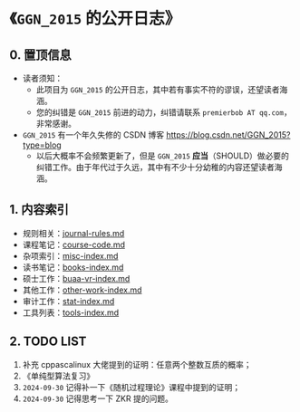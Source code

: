 # 《`GGN_2015` 的公开日志》

## 0. 置顶信息

- 读者须知：
  - 此项目为 `GGN_2015` 的公开日志，其中若有事实不符的谬误，还望读者海涵。
  - 您的纠错是 `GGN_2015` 前进的动力，纠错请联系 `premierbob AT qq.com`，非常感谢。
- `GGN_2015` 有一个年久失修的 CSDN 博客 https://blog.csdn.net/GGN_2015?type=blog
  - 以后大概率不会频繁更新了，但是 `GGN_2015` **应当**（SHOULD）做必要的纠错工作。由于年代过于久远，其中有不少十分幼稚的内容还望读者海涵。


## 1. 内容索引

- 规则相关：[journal-rules.md](./data/meta/journal-rules.md)
- 课程笔记：[course-code.md](./data/meta/course-code.md)
- 杂项索引：[misc-index.md](./data/misc/misc-index.md)
- 读书笔记：[books-index.md](./data/books/books-index.md)
- 硕士工作：[buaa-vr-index.md](./data/buaa-vr/buaa-vr-index.md)
- 其他工作：[other-work-index.md](./data/other-work/other-work-index.md)
- 审计工作：[stat-index.md](./data/stat/stat-index.md)
- 工具列表：[tools-index.md](./data/tools/tools-index.md)


## 2. TODO LIST

1. 补充 cppascalinux 大佬提到的证明：任意两个整数互质的概率；
2. 《单纯型算法复习》
3. `2024-09-30` 记得补一下《随机过程理论》课程中提到的证明；
4. `2024-09-30` 记得思考一下 ZKR 提的问题。

